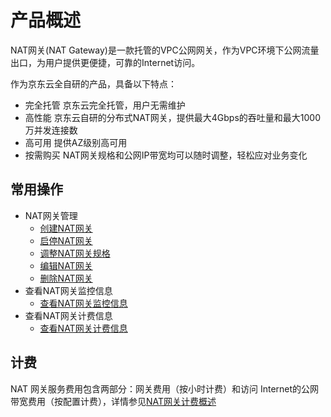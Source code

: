 # 产品概述

NAT网关(NAT Gateway)是一款托管的VPC公网网关，作为VPC环境下公网流量出口，为用户提供更便捷，可靠的Internet访问。

作为京东云全自研的产品，具备以下特点：
* 完全托管 京东云完全托管，用户无需维护
* 高性能 京东云自研的分布式NAT网关，提供最大4Gbps的吞吐量和最大1000万并发连接数
* 高可用 提供AZ级别高可用
* 按需购买 NAT网关规格和公网IP带宽均可以随时调整，轻松应对业务变化

## 常用操作

- NAT网关管理
	- [创建NAT网关](../Operation-Guide/Nat-Gateway-Management/Create-Nat-Gateway.md)
	- [启停NAT网关](../Operation-Guide/Nat-Gateway-Management/Start-Stop-Nat-Gateway.md)
	- [调整NAT网关规格](../Operation-Guide/Nat-Gateway-Management/Change-Nat-Gateway-Type.md)
	- [编辑NAT网关](../Operation-Guide/Nat-Gateway-Management/Edit-Nat-Gateway.md)
	- [删除NAT网关](../Operation-Guide/Nat-Gateway-Management/Delete-Nat-Gateway.md)
- 查看NAT网关监控信息
	- [查看NAT网关监控信息](../Operation-Guide/View-Nat-Gateway-Monitoring/View-Nat-Gateway-Monitoring.md)
- 查看NAT网关计费信息
	- [查看NAT网关计费信息](../Operation-Guide/View-Nat-Gateway-Billing/View-Nat-Gateway-Billing.md)
  
## 计费

NAT 网关服务费用包含两部分：网关费用（按小时计费）和访问 Internet的公网带宽费用（按配置计费），详情参见[NAT网关计费概述](../Pricing/Billing-Overview.md)
  

